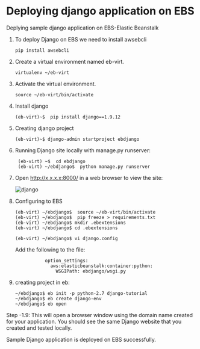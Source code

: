 # Deploying django application on EBS

Deplying sample django application on EBS-Elastic Beanstalk

1. To deploy Django on EBS we need to install awsebcli
            
       pip install awsebcli



2. Create a virtual environment named eb-virt.

       virtualenv ~/eb-virt

3. Activate the virtual environment.

       source ~/eb-virt/bin/activate

4. Install django

       (eb-virt)~$  pip install django==1.9.12

5. Creating django project

       (eb-virt)~$ django-admin startproject ebdjango

6. Running Django site locally with manage.py runserver:

        (eb-virt) ~$  cd ebdjango
        (eb-virt) ~/ebdjango$  python manage.py runserver


7. Open http://x.x.x.x:8000/ in a web browser to view the site:

   ![django](https://user-images.githubusercontent.com/33515288/37865965-d2ec244a-2fa9-11e8-913a-fc5171bf981f.png)


8. Configuring to EBS

       (eb-virt) ~/ebdjango$  source ~/eb-virt/bin/activate
       (eb-virt) ~/ebdjango$  pip freeze > requirements.txt
       (eb-virt) ~/ebdjango$ mkdir .ebextensions
       (eb-virt) ~/ebdjango$ cd .ebextensions

       (eb-virt) ~/ebdjango$ vi django.config

    Add the following to the file:

                  option_settings:
                    aws:elasticbeanstalk:container:python:
                      WSGIPath: ebdjango/wsgi.py

9. creating project in eb:

       ~/ebdjango$ eb init -p python-2.7 django-tutorial
       ~/ebdjango$ eb create django-env
       ~/ebdjango$ eb open


Step -1.9: This will open a browser window using the domain name created for your application. You should see the same Django website that you created and tested locally.

Sample Django application is deployed on EBS successfully.



